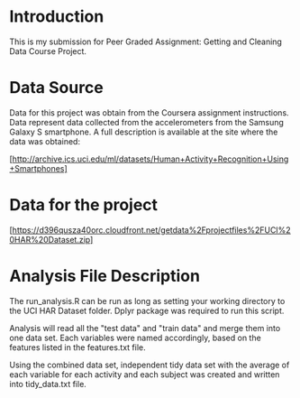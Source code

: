 # Introduction

This is my submission for Peer Graded Assignment: Getting and Cleaning Data Course Project.

# Data Source

Data for this project was obtain from the Coursera assignment instructions. Data represent data collected from the accelerometers from the Samsung Galaxy S smartphone. A full description is available at the site where the data was obtained:

[http://archive.ics.uci.edu/ml/datasets/Human+Activity+Recognition+Using+Smartphones]

# Data for the project

[https://d396qusza40orc.cloudfront.net/getdata%2Fprojectfiles%2FUCI%20HAR%20Dataset.zip]

# Analysis File Description

The run_analysis.R can be run as long as setting your working directory to the UCI HAR Dataset folder. Dplyr package was required to run this script.

Analysis will read all the "test data" and "train data" and merge them into one data set. Each variables were named accordingly, based on the features listed in the features.txt file.

Using the combined data set, independent tidy data set with the average of each variable for each activity and each subject was created and written into tidy_data.txt file.
